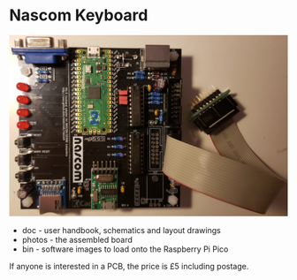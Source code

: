 # Nascom Keyboard

![reva_assembled_top.jpg](photos/reva_assembled_top.jpg?raw=true "Nascom Keyboard adaptor, assembled")

* doc - user handbook, schematics and layout drawings
* photos - the assembled board
* bin - software images to load onto the Raspberry Pi Pico

If anyone is interested in a PCB, the price is £5 including postage.
